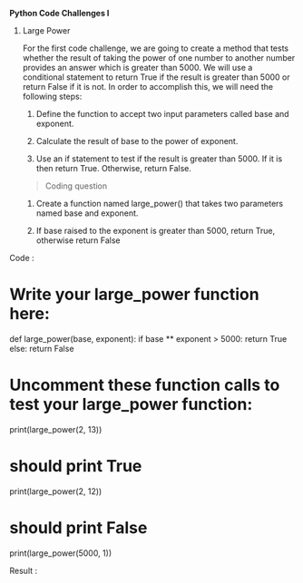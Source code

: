 **Python Code Challenges I**

1. Large Power

    For the first code challenge, we are going to create a method that tests whether the result of taking the power of one number to another number provides an answer which is greater than 5000. We will use a conditional statement to return True if the result is greater than 5000 or return False if it is not. In order to accomplish this, we will need the following steps:

    1.  Define the function to accept two input parameters called base and exponent.
  
    2.  Calculate the result of base to the power of exponent.
  
    3.  Use an if statement to test if the result is greater than 5000. If it is then return True. Otherwise, return False.
  
    >   Coding question

    1.  Create a function named large_power() that takes two parameters named base and exponent.
    
    2.  If base raised to the exponent is greater than 5000, return True, otherwise return False
    
    
Code :
# Write your large_power function here:
def large_power(base, exponent):
  if base ** exponent > 5000:
    return True
  else:
    return False

# Uncomment these function calls to test your large_power function:
print(large_power(2, 13))
# should print True
print(large_power(2, 12))
# should print False

print(large_power(5000, 1))

Result :
